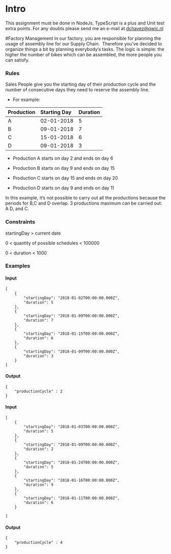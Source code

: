 # Intro

This assignment must be done in NodeJs, TypeScript is a plus and Unit test extra points. For any doubts please send me an e-mail at dchavez@qwic.nl

#Factory Management
In our factory, you are responsible for planning the usage of assembly line for our Supply Chain. ​
Therefore you've decided to organize things a bit by planning everybody’s tasks. The logic is simple: 
the higher the number of bikes which can be assembled, the more people you can satisfy.

### Rules
Sales People give you the starting day of their production cycle and the number of consecutive days they need to reserve 
the assembly line.

- For example:

| Production  | Starting Day | Duration |
| :------------ |:---------------| :-----|
| A | 02-01-2018 | 5 |
| B | 09-01-2018 | 7 |
| C | 15-01-2018 | 6 |
| D | 09-01-2018 | 3 |

- Production A starts on day 2 and ends on day 6

- Production B starts on day 9 and ends on day 15

- Production C starts on day 15 and ends on day 20

- Production D starts on day 9 and ends on day 11

In this example, it’s not possible to carry out all the productions because the periods for B,C and D overlap. 
3 productions maximum can be carried out: A D, and C.

### Constraints

startingDay > current date

0 < quantity of possible schedules < 100000

0 < duration < 1000

### Examples

#### Input
```
[
    {
		"startingDay": "2018-01-02T00:00:00.000Z",
		"duration": 5
	},
	{
		"startingDay": "2018-01-09T00:00:00.000Z",
		"duration": 7
	},
	{
		"startingDay": "2018-01-15T00:00:00.000Z",
		"duration": 6
	},
	{
		"startingDay": "2018-01-09T00:00:00.000Z",
		"duration": 3
	}
]
```
#### Output
```
{
    "productionCycle" : 2
}
```
#### Input
```
[
    {
		"startingDay": "2018-01-03T00:00:00.000Z",
		"duration": 5
	},
	{
		"startingDay": "2018-01-09T00:00:00.000Z",
		"duration": 2
	},
	{
		"startingDay": "2018-01-24T00:00:00.000Z",
		"duration": 5
	},
	{
		"startingDay": "2018-01-16T00:00:00.000Z",
		"duration": 9
	},
	{
		"startingDay": "2018-01-11T00:00:00.000Z",
		"duration": 6
	}

]
```
#### Output
```
{
    "productionCycle" : 4
}
```